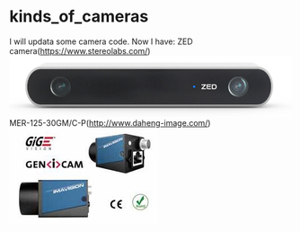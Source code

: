 # kinds_of_cameras
I will updata some camera code.
Now I have:
    ZED camera(https://www.stereolabs.com/) 
      ![Image text](https://raw.githubusercontent.com/NikofoxS/kinds_of_cameras/master/ZED_open_camera/B5FGKTS%25%7DTZRFHE%258IN%60M79.png)
    MER-125-30GM/C-P(http://www.daheng-image.com/)  
    ![Image text](https://raw.githubusercontent.com/NikofoxS/kinds_of_cameras/master/MER125opencv_o/DaHeng_OpenCamera/the%20camera.JPG)
   
